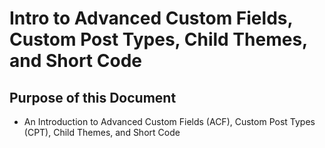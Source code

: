 # Intro to Advanced Custom Fields, Custom Post Types, Child Themes, and Short Code

## Purpose of this Document

- An Introduction to Advanced Custom Fields (ACF), Custom Post Types (CPT), Child Themes, and Short Code
